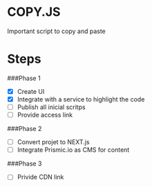 # COPY.JS
Important script to copy and paste


# Steps

###Phase 1
- [x] Create UI
- [x] Integrate with a service to highlight the code
- [ ] Publish all inicial scritps 
- [ ] Provide access link

###Phase 2
- [ ] Convert projet to NEXT.js 
- [ ] Integrate Prismic.io as CMS for content

###Phase 3
- [ ] Privide CDN link
